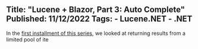Title: "Lucene + Blazor, Part 3: Auto Complete"
Published: 11/12/2022
Tags:
    - Lucene.NET
    - .NET
---


In the [first installment of this series](https://beckshome.com/2022/10/lucene-blazor-part-1-basic-search), we looked at returning results from a limited pool of ite